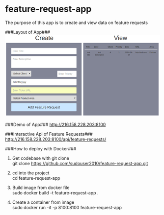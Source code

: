 # feature-request-app

The purpose of this app is to create and view data on feature requests

###Layout of App###
![alt tag](https://github.com/sudouser2010/feature-request-app/blob/master/layout.png)

###Demo of App###
http://216.158.228.203:8100

###Interactive Api of Feature Requests###
http://216.158.228.203:8100/api/feature-requests/

###How to deploy with Docker###
1. Get codebase with git clone <br>
git clone https://github.com/sudouser2010/feature-request-app.git

2. cd into the project <br>
cd feature-request-app

3. Build image from docker file <br>
sudo docker build -t feature-request-app .

4. Create a container from image <br>
sudo docker run -it -p 8100:8100 feature-request-app
